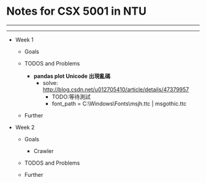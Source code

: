 # Notes for CSX 5001 in NTU
***
***

* Week 1
    * Goals
        
    * TODOS and Problems
        * __pandas plot Unicode 出現亂碼__ 
            * solve: http://blog.csdn.net/u012705410/article/details/47379957
                * TODO:等待測試
                * font_path = C:\\Windows\Fonts\msjh.ttc | msgothic.ttc
    * Further
* Week 2
    * Goals
        * Crawler
            
    * TODOS and Problems
        
    * Further
        
